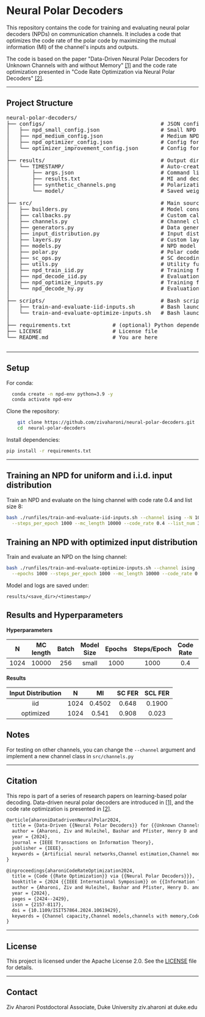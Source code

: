 # Neural Polar Decoders

This repository contains the code for training and evaluating neural polar decoders (NPDs) on communication channels. 
It includes a code that optimizes the code rate of the polar code by maximizing the mutual information (MI) of the channel's inputs and outputs.

The code is based on the paper "Data-Driven Neural Polar Decoders for Unknown Channels with and without Memory" [[1]](https://ieeexplore.ieee.org/document/10711969) and the code rate optimization presented in "Code Rate Optimization via Neural Polar Decoders" [[2]](https://ieeexplore.ieee.org/document/10619429).

---

## Project Structure

<pre>
neural-polar-decoders/
├── configs/                                    # JSON configs for model and optimizer
│   ├── npd_small_config.json                   # Small NPD architecture
│   ├── npd_medium_config.json                  # Medium NPD architecture
│   ├── npd_optimizer_config.json               # Config for NPD estimation optimizer
│   └── optimizer_improvement_config.json       # Config for NPD improvement optimizer
│
├── results/                                    # Output directory for runs
│   └── TIMESTAMP/                              # Auto-created directory for each run
│       ├── args.json                           # Command line arguments
│       ├── results.txt                         # MI and decoding results
│       ├── synthetic_channels.png              # Polarization of synthetic channels
│       └── model/                              # Saved weights
│
├── src/                                        # Main source files
│   ├── builders.py                             # Model constructor functions
│   ├── callbacks.py                            # Custom callbacks for training
│   ├── channels.py                             # Channel classes
│   ├── generators.py                           # Data generators
│   ├── input_distribution.py                   # Input distribution class for code rate optimization
│   ├── layers.py                               # Custom layers for NPD
│   ├── models.py                               # NPD model training classes
│   ├── polar.py                                # Polar code classes
│   ├── sc_ops.py                               # SC decoding operations
│   ├── utils.py                                # Utility functions
│   ├── npd_train_iid.py                        # Training for uniform and iid input distribution
│   ├── npd_decode_iid.py                       # Evaluation for uniform and iid input distribution
│   ├── npd_optimize_inputs.py                  # Training for input distribution optimization
│   └── npd_decode_hy.py                        # Evaluation for optimized input distribution
│
├── scripts/                                    # Bash scripts for training and evaluation
│   ├── train-and-evaluate-iid-inputs.sh        # Bash launcher for iid input distribution
│   └── train-and-evaluate-optimize-inputs.sh   # Bash launcher for input distribution optimization
│
├── requirements.txt             # (optional) Python dependencies
├── LICENSE                      # License file
└── README.md                    # You are here 

</pre>

---

## Setup

For conda:

```bash
  conda create -n npd-env python=3.9 -y
  conda activate npd-env
```
Clone the repository:
```bash
    git clone https://github.com/zivaharoni/neural-polar-decoders.git
    cd  neural-polar-decoders 
```

Install dependencies:

```bash
pip install -r requirements.txt
```

---

## Training an NPD for uniform and i.i.d. input distribution

Train an NPD and evaluate on the Ising channel with code rate 0.4 and list size 8:
```bash
bash ./runfiles/train-and-evaluate-iid-inputs.sh --channel ising --N 1024 --batch 256 --model_size small --epochs 100	\
  --steps_per_epoch 1000 --mc_length 10000 --code_rate 0.4 --list_num 32
```


## Training an NPD with optimized input distribution

Train and evaluate an NPD on the Ising channel:
```bash
bash ./runfiles/train-and-evaluate-optimize-inputs.sh --channel ising --N 1024 --batch 256 --model_size small \
  --epochs 1000	--steps_per_epoch 1000 --mc_length 10000 --code_rate 0.4 --list_num 32 --threshold 0.0
```

Model and logs are saved under:

```
results/<save_dir>/<timestamp>/
```


## Results and Hyperparameters

**Hyperparameters**

|  N   | MC length | Batch | Model Size | Epochs | Steps/Epoch | Code Rate | List Size | Threshold |
|:----:|:---------:|:-----:|:----------:|:------:|:-----------:|:---------:|:---------:|:---------:|
| 1024 |   10000   |  256  |   small    |  1000  |    1000     |    0.4    |    256    |   0.25    |

**Results**

| Input Distribution |  N   |   MI    | SC FER | SCL FER |
|:------------------:|:----:|:-------:|:------:|:-------:|
|        iid         | 1024 | 0.4502  | 0.648  | 0.1900  |
|     optimized      | 1024 | 0.541  | 0.908  | 0.023   |


## Notes

For testing on other channels, you can change the `--channel` argument and implement a new channel class in `src/channels.py`

---

## Citation

This repo is part of a series of research papers on learning-based polar decoding.
Data-driven neural polar decoders are introduced in [[1]](https://ieeexplore.ieee.org/document/10711969), and the code rate optimization is presented in [[2]](https://ieeexplore.ieee.org/document/10619429).
```latex
@article{aharoniDatadrivenNeuralPolar2024,
  title = {Data-Driven {{Neural Polar Decoders}} for {{Unknown Channels}} with and without {{Memory}}},
  author = {Aharoni, Ziv and Huleihel, Bashar and Pfister, Henry D and Permuter, Haim H},
  year = {2024},
  journal = {IEEE Transactions on Information Theory},
  publisher = {IEEE},
  keywords = {Artificial neural networks,Channel estimation,Channel models,Channels with memory,Computational complexity,data-driven,Decoding,Memoryless systems,neural polar decoder,polar codes,Polar codes,Power capacitors,Training,Transforms}
}

@inproceedings{aharoniCodeRateOptimization2024,
  title = {Code {{Rate Optimization}} via {{Neural Polar Decoders}}},
  booktitle = {2024 {{IEEE International Symposium}} on {{Information Theory}} ({{ISIT}})},
  author = {Aharoni, Ziv and Huleihel, Bashar and Pfister, Henry D. and Permuter, Haim H.},
  year = {2024},
  pages = {2424--2429},
  issn = {2157-8117},
  doi = {10.1109/ISIT57864.2024.10619429},
  keywords = {Channel capacity,Channel models,channels with memory,Codes,Complexity theory,data-driven,Decoding,Knowledge engineering,Memoryless systems,polar codes,Power capacitors}
}

```
---

## License

This project is licensed under the Apache License 2.0. See the [LICENSE](./LICENSE) file for details.

---
## Contact

Ziv Aharoni
Postdoctoral Associate, Duke University
ziv.aharoni at duke.edu
